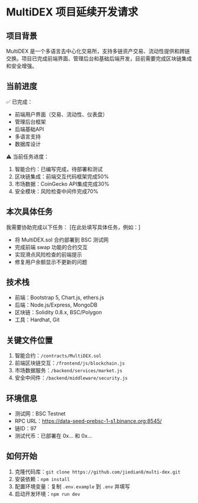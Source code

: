# MultiDEX 项目延续开发请求

## 项目背景
MultiDEX 是一个多语言去中心化交易所，支持多链资产交易、流动性提供和跨链交换。项目已完成前端界面、管理后台和基础后端开发，目前需要完成区块链集成和安全增强。

## 当前进度
✅ 已完成：
- 前端用户界面（交易、流动性、仪表盘）
- 管理后台框架
- 后端基础API
- 多语言支持
- 数据库设计

⚠️ 当前任务进度：
1. 智能合约：已编写完成，待部署和测试
2. 区块链集成：前端交互代码框架完成50%
3. 市场数据：CoinGecko API集成完成30%
4. 安全模块：风险检查中间件完成70%

## 本次具体任务
我需要协助完成以下任务：
[在此处填写具体任务，例如：]
- 将 MultiDEX.sol 合约部署到 BSC 测试网
- 完成前端 swap 功能的合约交互
- 实现滑点风险检查的前端提示
- 修复用户余额显示不更新的问题

## 技术栈
- 前端：Bootstrap 5, Chart.js, ethers.js
- 后端：Node.js/Express, MongoDB
- 区块链：Solidity 0.8.x, BSC/Polygon
- 工具：Hardhat, Git

## 关键文件位置
1. 智能合约：`/contracts/MultiDEX.sol`
2. 前端区块链交互：`/frontend/js/blockchain.js`
3. 市场数据服务：`/backend/services/market.js`
4. 安全中间件：`/backend/middleware/security.js`

## 环境信息
- 测试网：BSC Testnet
- RPC URL：https://data-seed-prebsc-1-s1.binance.org:8545/
- 链ID：97
- 测试代币：已部署在 0x... 和 0x...

## 如何开始
1. 克隆代码库：`git clone https://github.com/jiedian8/multi-dex.git`
2. 安装依赖：`npm install`
3. 配置环境变量：复制 `.env.example` 到 `.env` 并填写
4. 启动开发环境：`npm run dev`
